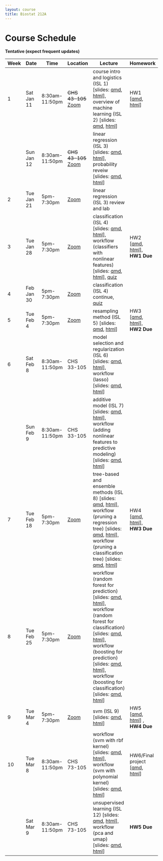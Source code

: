 ```yaml
---
layout: course
title: Biostat 212A
---
```


# Course Schedule

**Tentative (expect frequent updates)**


| Week | Date       | Time           | Location                                   | Lecture                                                                                                                                                                                                                                                                                                                                                                                                                                                                                                                                                                                                                                                                                                                                                                                                                                                                                                          | Homework                                                                                                                                      |
|------|------------|----------------|--------------------------------------------|------------------------------------------------------------------------------------------------------------------------------------------------------------------------------------------------------------------------------------------------------------------------------------------------------------------------------------------------------------------------------------------------------------------------------------------------------------------------------------------------------------------------------------------------------------------------------------------------------------------------------------------------------------------------------------------------------------------------------------------------------------------------------------------------------------------------------------------------------------------------------------------------------------------|-----------------------------------------------------------------------------------------------------------------------------------------------|
| 1    | Sat Jan 11  | 8:30am-11:50pm | ~~CHS 43-105~~ [Zoom](https://ucla.zoom.us/j/95442296743) | course intro and logistics (ISL 1) \[slides: [qmd](https://raw.githubusercontent.com/ucla-biostat-212a/2025winter/master/slides/01-intro/intro.qmd), [html](../slides/01-intro/intro.html)\], overview of machine learning (ISL 2) \[slides: [qmd](https://raw.githubusercontent.com/ucla-biostat-212a/2025winter/master/slides/02-statlearn/statlearn.qmd), [html](../slides/02-statlearn/statlearn.html)\]                                                                                                                                                                                                                                                                                                                                                                                                                                                                                                     | HW1 \[[qmd](https://raw.githubusercontent.com/ucla-biostat-212a/2025winter/master/hw/hw1/hw1.qmd), [html](../hw/hw1/hw1.html)\]               |
|      | Sun Jan 12  | 8:30am-11:50pm | ~~CHS 43-105~~ [Zoom](https://ucla.zoom.us/j/95442296743) | linear regression (ISL 3) \[slides: [qmd](https://raw.githubusercontent.com/ucla-biostat-212a/2025winter/master/slides/03-linreg/linreg.qmd), [html](../slides/03-linreg/linreg.html)\], probability reveiw \[slides: [qmd](https://raw.githubusercontent.com/ucla-biostat-212a/2025winter/master/slides/03-linreg/probreview.qmd), [html](../slides/03-linreg/probreview.html)\]                                                                                                                                                                                                                                                                                                                                                                                                                                                                                                                                |                                                                                                                                               |
| 2    | Tue Jan 21 | 5pm-7:30pm      | [Zoom](https://ucla.zoom.us/j/95442296743) | linear regression (ISL 3) review and lab                                                                                                                                                                                                                                                                                                                                                                                                                                                                                                                                                                                                                                                                                                                                                                                                                                                                         |                                                                                                                                               |
| 3    | Tue Jan 28 | 5pm-7:30pm      | [Zoom](https://ucla.zoom.us/j/95442296743) | classification (ISL 4) \[slides: [qmd](https://raw.githubusercontent.com/ucla-biostat-212a/2025winter/master/slides/04-classification/classification.qmd), [html](../slides/04-classification/classification.html)\], workflow (classifiers with nonlinear features) \[slides: [qmd](https://raw.githubusercontent.com/ucla-biostat-212a/2025winter/master/slides/04-classification/workflow_classifier_bs.qmd), [html](../slides/04-classification/workflow_classifier_bs.html)\], [quiz](../slides/04-classification/quiz.html)                                                                                                                                                                                                                                                                                                                                                                                | HW2 \[[qmd](https://raw.githubusercontent.com/ucla-biostat-212a/2025winter/master/hw/hw2/hw2.qmd), [html](../hw/hw2/hw2.html)\], **HW1 Due**  |
| 4    | Feb Jan 30 | 5pm-7:30pm      | [Zoom](https://ucla.zoom.us/j/95442296743) | classification (ISL 4) continue, [quiz](../slides/04-classification/quiz-13024.html)                                                                                                                                                                                                                                                                                                                                                                                                                                                                                                                                                                                                                                                                                                                                                                                                                                                                        |                                                                                                                                               |
| 5    | Tue Feb 4  | 5pm-7:30pm      | [Zoom](https://ucla.zoom.us/j/95442296743) | resampling method (ISL 5) \[slides: [qmd](https://raw.githubusercontent.com/ucla-biostat-212a/2025winter/master/slides/05-resampling/resampling.qmd), [html](../slides/05-resampling/resampling.html)\]                                                                                                                                                                                                                                                                                                                                                                                                                                                                                         | HW3 \[[qmd](https://raw.githubusercontent.com/ucla-biostat-212a/2025winter/master/hw/hw3/hw3.qmd), [html](../hw/hw3/hw3.html)\], **HW2 Due**  |
| 6    | Sat Feb 8 | 8:30am-11:50pm   | CHS 33-105                                 | model selection and regularization (ISL 6) \[slides: [qmd](https://raw.githubusercontent.com/ucla-biostat-212a/2025winter/master/slides/06-modelselection/modelselection.qmd), [html](../slides/06-modelselection/modelselection.html)\], workflow (lasso) \[slides: [qmd](https://raw.githubusercontent.com/ucla-biostat-212a/2025winter/master/slides/06-modelselection/workflow_lasso.qmd), [html](../slides/06-modelselection/workflow_lasso.html)\]                                                                                                                                                                                                                                                                                                                                                                                                                                                                      |                                                                                                                                               |
|      | Sun Feb 9 | 8:30am-11:50pm   | CHS 33-105                                 |                                                                                                                                                                                                                                                                                                                                                                                                                                                                                                                                                                                                                                                                          additive model (ISL 7) \[slides: [qmd](https://raw.githubusercontent.com/ucla-biostat-212a/2025winter/master/slides/07-nonlinear/nonlinear.qmd), [html](../slides/07-nonlinear/nonlinear.html)\], workflow (adding nonlinear features to predictive modeling) \[slides: [qmd](https://raw.githubusercontent.com/ucla-biostat-212a/2025winter/master/slides/07-nonlinear/workflow_bs.qmd), [html](../slides/07-nonlinear/workflow_bs.html)\]|                                                                                                                                               |
| 7    | Tue Feb 18 | 5pm-7:30pm      | [Zoom](https://ucla.zoom.us/j/95442296743) | tree-based and ensemble methods (ISL 8) \[slides: [qmd](https://raw.githubusercontent.com/ucla-biostat-212a/2025winter/master/slides/08-tree/tree.qmd), [html](../slides/08-tree/tree.html)\], workflow (pruning a regression tree) \[slides: [qmd](https://raw.githubusercontent.com/ucla-biostat-212a/2025winter/master/slides/08-tree/workflow_regtree.qmd), [html](../slides/08-tree/workflow_regtree.html)\], workflow (pruning a classification tree) \[slides: [qmd](https://raw.githubusercontent.com/ucla-biostat-212a/2025winter/master/slides/08-tree/workflow_classtree.qmd), [html](../slides/08-tree/workflow_classtree.html)\]                                                                                                                                                                                                                                                                    | HW4 \[[qmd](https://raw.githubusercontent.com/ucla-biostat-212a/2025winter/master/hw/hw4/hw4.qmd), [html](../hw/hw4/hw4.html)\], **HW3 Due**  |
| 8    | Tue Feb 25 | 5pm-7:30pm      | [Zoom](https://ucla.zoom.us/j/95442296743) | workflow (random forest for prediction) \[slides: [qmd](https://raw.githubusercontent.com/ucla-biostat-212a/2025winter/master/slides/08-tree/workflow_rf_reg.qmd), [html](../slides/08-tree/workflow_rf_reg.html)\], workflow (random forest for classification) \[slides: [qmd](https://raw.githubusercontent.com/ucla-biostat-212a/2025winter/master/slides/08-tree/workflow_rf_class.qmd), [html](../slides/08-tree/workflow_rf_class.html)\], workflow (boosting for prediction) \[slides: [qmd](https://raw.githubusercontent.com/ucla-biostat-212a/2025winter/master/slides/08-tree/workflow_boosting_reg.qmd), [html](../slides/08-tree/workflow_boosting_reg.html)\], workflow (boosting for classification) \[slides: [qmd](https://raw.githubusercontent.com/ucla-biostat-212a/2025winter/master/slides/08-tree/workflow_boosting_class.qmd), [html](../slides/08-tree/workflow_boosting_class.html)\] |                                                                                                                                               |
| 9    | Tue Mar 4  | 5pm-7:30pm      | [Zoom](https://ucla.zoom.us/j/95442296743) | svm (ISL 9) \[slides: [qmd](https://raw.githubusercontent.com/ucla-biostat-212a/2025winter/master/slides/09-svm/svm.qmd), [html](../slides/09-svm/svm.html)\] | HW5 \[[qmd](https://raw.githubusercontent.com/ucla-biostat-212a/2025winter/master/hw/hw5/hw5.qmd), [html](../hw/hw5/hw5.html)\] , **HW4 Due** |
| 10   | Tue Mar 8  | 8:30am-11:50pm  | CHS 73-105                                 | workflow (svm with rbf kernel) \[slides: [qmd](https://raw.githubusercontent.com/ucla-biostat-212a/2025winter/master/slides/09-svm/workflow_svmrbf_heart.qmd), [html](../slides/09-svm/workflow_svmrbf_heart.html)\], workflow (svm with polynomial kernel) \[slides: [qmd](https://raw.githubusercontent.com/ucla-biostat-212a/2025winter/master/slides/09-svm/workflow_svmpoly_heart.qmd), [html](../slides/09-svm/workflow_svmpoly_heart.html)\]                                                                                                                                                                                                                                                                                                                                                                                                                                                                                                                                                                                                                                                                                                                                                     | HW6/Final project \[[qmd](https://raw.githubusercontent.com/ucla-biostat-212a/2025winter/master/hw/hw6/hw6.qmd), [html](../hw/hw6/hw6.html)\]                                                                                                                                             |
|      | Sat Mar 9  | 8:30am-11:50pm  | CHS 73-105                                 |  unsupervised learning (ISL 12) \[slides: [qmd](https://raw.githubusercontent.com/ucla-biostat-212a/2025winter/master/slides/10-unsupervised/unsupervised.qmd), [html](../slides/10-unsupervised/unsupervised.html)\], workflow (pca and umap) \[slides: [qmd](https://raw.githubusercontent.com/ucla-biostat-212a/2025winter/master/slides/10-unsupervised/workflow_pca.qmd), [html](../slides/10-unsupervised/workflow_pca.html)\]| **HW5 Due**                                                                                                    |
